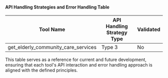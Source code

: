 #### API Handling Strategies and Error Handling Table
| Tool Name                       | API Handling Strategy Type                          | Validated |
|---------------------------------|----------------------------------------------------|-----------|
| get_elderly_community_care_services | Type 3 | No        |

This table serves as a reference for current and future development, ensuring that each tool's API interaction and error handling approach is aligned with the defined principles.
